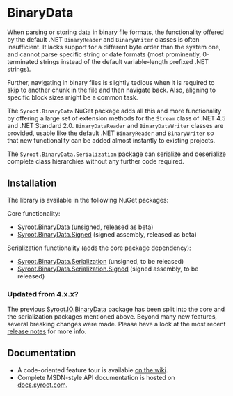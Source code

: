 # BinaryData

When parsing or storing data in binary file formats, the functionality offered by the default .NET `BinaryReader` and
`BinaryWriter` classes is often insufficient. It lacks support for a different byte order than the system one, and
cannot parse specific string or date formats (most prominently, 0-terminated strings instead of the default
variable-length prefixed .NET strings).

Further, navigating in binary files is slightly tedious when it is required to skip to another chunk in the file and
then navigate back. Also, aligning to specific block sizes might be a common task.

The `Syroot.BinaryData` NuGet package adds all this and more functionality by offering a large set of extension methods
for the `Stream` class of .NET 4.5 and .NET Standard 2.0. `BinaryDataReader` and `BinaryDataWriter` classes are
provided, usable like the default .NET `BinaryReader` and `BinaryWriter` so that new functionality can be added almost
instantly to existing projects.

The `Syroot.BinaryData.Serialization` package can serialize and deserialize complete class hierarchies without any
further code required.

## Installation

The library is available in the following NuGet packages:

Core functionality:
- [Syroot.BinaryData](https://www.nuget.org/packages/Syroot.BinaryData) (unsigned, released as beta)
- [Syroot.BinaryData.Signed](https://www.nuget.org/packages/Syroot.BinaryData.Signed) (signed assembly, released as beta)

Serialization functionality (adds the core package dependency):
- [Syroot.BinaryData.Serialization](https://www.nuget.org/packages/Syroot.BinaryData.Serialization) (unsigned, to be released)
- [Syroot.BinaryData.Serialization.Signed](https://www.nuget.org/packages/Syroot.BinaryData.Serialization.Signed) (signed assembly, to be released)

### Updated from 4.x.x?

The previous [Syroot.IO.BinaryData](https://www.nuget.org/packages/Syroot.IO.BinaryData) package has been split into the
core and the serialization packages mentioned above. Beyond many new features, several breaking changes were made.
Please have a look at the most recent [release notes](https://github.com/Syroot/BinaryData/releases/) for more info.

## Documentation

- A code-oriented feature tour is available [on the wiki](https://github.com/Syroot/BinaryData/wiki).
- Complete MSDN-style API documentation is hosted on [docs.syroot.com](http://docs.syroot.com/binarydata).
